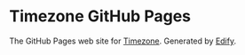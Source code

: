 # Timezone GitHub Pages

The GitHub Pages web site for [Timezone](http://bigeasy.github.com/timezone/).
Generated by [Edify](http://bigeasy.github.com/edify/).
